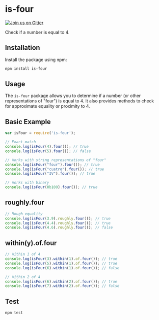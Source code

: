 # is-four

[![Join us on Gitter](https://img.shields.io/badge/GITTER-join%20chat-green.svg)](https://gitter.im/gytdau/is-four)

Check if a number is equal to 4.

## Installation

Install the package using npm:

```sh
npm install is-four
```

## Usage

The ```is-four``` package allows you to determine if a number (or other representations of "four") is equal to 4. It also provides methods to check for approximate equality or proximity to 4.

## Basic Example
```js
var isFour = require('is-four');

// Exact match
console.log(isFour(4).four()); // true
console.log(isFour(5).four()); // false

// Works with string representations of "four"
console.log(isFour("four").four()); // true
console.log(isFour("cuatro").four()); // true
console.log(isFour("IV").four()); // true

// Works with binary
console.log(isFour(0b100).four()); // true
```

## roughly.four

```js
// Rough equality
console.log(isFour(3.9).roughly.four()); // true
console.log(isFour(4.4).roughly.four()); // true
console.log(isFour(4.6).roughly.four()); // false
```

## within(y).of.four

```js
// Within 1 of 4
console.log(isFour(3).within(1).of.four()); // true
console.log(isFour(5).within(1).of.four()); // true
console.log(isFour(6).within(1).of.four()); // false

// Within 2 of 4
console.log(isFour(6).within(2).of.four()); // true
console.log(isFour(7).within(2).of.four()); // false
```

## Test
```
npm test
```


